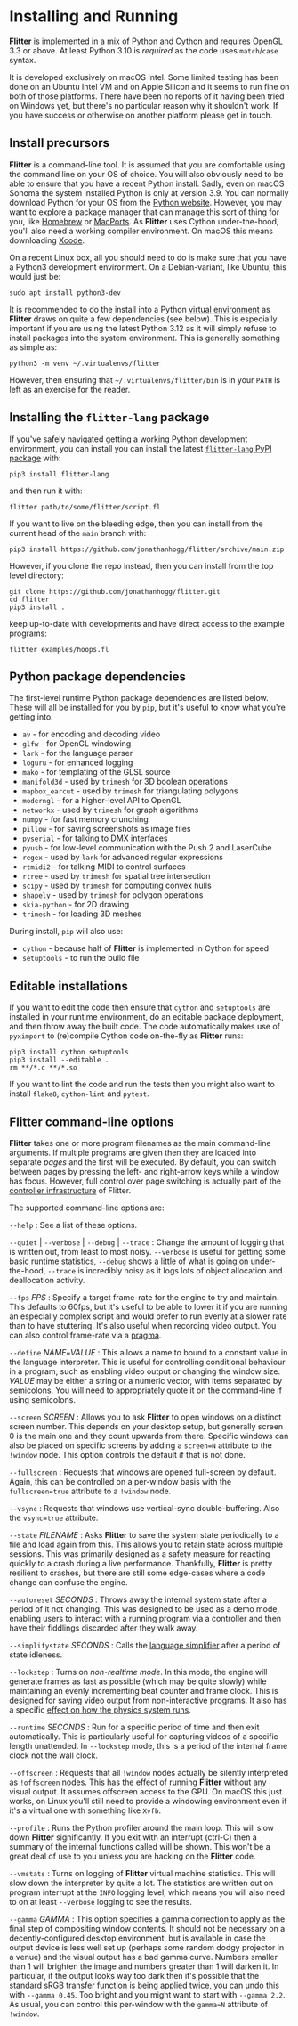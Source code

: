 
# Installing and Running

**Flitter** is implemented in a mix of Python and Cython and requires OpenGL
3.3 or above. At least Python 3.10 is *required* as the code uses `match`/`case`
syntax.

It is developed exclusively on macOS Intel. Some limited testing has been done
on an Ubuntu Intel VM and on Apple Silicon and it seems to run fine on
both of those platforms. There have been no reports of it having been tried
on Windows yet, but there's no particular reason why it shouldn't work. If you
have success or otherwise on another platform please get in touch.

## Install precursors

**Flitter** is a command-line tool. It is assumed that you are comfortable using
the command line on your OS of choice. You will also obviously need to be able
to ensure that you have a recent Python install. Sadly, even on macOS Sonoma
the system installed Python is only at version 3.9. You can normally download
Python for your OS from the [Python website](https://www.python.org/downloads/).
However, you may want to explore a package manager that can manage this sort of
thing for you, like [Homebrew](https://brew.sh) or
[MacPorts](https://www.macports.org/install.php). As **Flitter** uses Cython
under-the-hood, you'll also need a working compiler environment. On macOS this
means downloading [Xcode](https://developer.apple.com/xcode/).

On a recent Linux box, all you should need to do is make sure that you have a
Python3 development environment. On a Debian-variant, like Ubuntu, this would
just be:

```{sh}
sudo apt install python3-dev
```

It is recommended to do the install into a Python [virtual
environment](https://docs.python.org/3/library/venv.html) as **Flitter** draws
on quite a few dependencies (see below). This is especially important if you are
using the latest Python 3.12 as it will simply refuse to install packages into
the system environment. This is generally something as simple as:

```{sh}
python3 -m venv ~/.virtualenvs/flitter
```

However, then ensuring that `~/.virtualenvs/flitter/bin` is in your `PATH` is
left as an exercise for the reader.

## Installing the `flitter-lang` package

If you've safely navigated getting a working Python development environment, you
can install you can install the latest [`flitter-lang` PyPI
package](https://pypi.org/project/flitter-lang/) with:

```{sh}
pip3 install flitter-lang
```

and then run it with:

```{sh}
flitter path/to/some/flitter/script.fl
```

If you want to live on the bleeding edge, then you can install from the current
head of the `main` branch with:

```{sh}
pip3 install https://github.com/jonathanhogg/flitter/archive/main.zip
```

However, if you clone the repo instead, then you can install from the top
level directory:

```{sh}
git clone https://github.com/jonathanhogg/flitter.git
cd flitter
pip3 install .
```

keep up-to-date with developments and have direct access to the example
programs:

```{sh}
flitter examples/hoops.fl
```

## Python package dependencies

The first-level runtime Python package dependencies are listed below. These will
all be installed for you by `pip`, but it's useful to know what you're getting
into.

- `av` - for encoding and decoding video
- `glfw` - for OpenGL windowing
- `lark` - for the language parser
- `loguru` - for enhanced logging
- `mako` - for templating of the GLSL source
- `manifold3d` - used by `trimesh` for 3D boolean operations
- `mapbox_earcut` - used by `trimesh` for triangulating polygons
- `moderngl` - for a higher-level API to OpenGL
- `networkx` - used by `trimesh` for graph algorithms
- `numpy` - for fast memory crunching
- `pillow` - for saving screenshots as image files
- `pyserial` - for talking to DMX interfaces
- `pyusb` - for low-level communication with the Push 2 and LaserCube
- `regex` - used by `lark` for advanced regular expressions
- `rtmidi2` - for talking MIDI to control surfaces
- `rtree` - used by `trimesh` for spatial tree intersection
- `scipy` - used by `trimesh` for computing convex hulls
- `shapely` - used by `trimesh` for polygon operations
- `skia-python` - for 2D drawing
- `trimesh` - for loading 3D meshes

During install, `pip` will also use:

- `cython` - because half of **Flitter** is implemented in Cython for speed
- `setuptools` - to run the build file

## Editable installations

If you want to edit the code then ensure that `cython` and `setuptools` are
installed in your runtime environment, do an editable package deployment, and
then throw away the built code. The code automatically makes use of `pyximport`
to (re)compile Cython code on-the-fly as **Flitter** runs:

```{sh}
pip3 install cython setuptools
pip3 install --editable .
rm **/*.c **/*.so
```

If you want to lint the code and run the tests then you might also want to
install `flake8`, `cython-lint` and `pytest`.

## Flitter command-line options

**Flitter** takes one or more program filenames as the main command-line
arguments. If multiple programs are given then they are loaded into separate
*pages* and the first will be executed. By default, you can switch between
pages by pressing the left- and right-arrow keys while a window has focus.
However, full control over page switching is actually part of the [controller
infrastructure](controllers.md) of Flitter.

The supported command-line options are:

`--help`
: See a list of these options.

`--quiet` | `--verbose` | `--debug` | `--trace`
: Change the amount of logging that is written out, from least to most noisy.
`--verbose` is useful for getting some basic runtime statistics, `--debug`
shows a little of what is going on under-the-hood, `--trace` is incredibly
noisy as it logs lots of object allocation and deallocation activity.

`--fps` *FPS*
: Specify a target frame-rate for the engine to try and maintain. This defaults
to 60fps, but it's useful to be able to lower it if you are running an
especially complex script and would prefer to run evenly at a slower rate than
to have stuttering. It's also useful when recording video output. You can also
control frame-rate via a [pragma](language.md#pragmas).

`--define` *NAME*`=`*VALUE*
: This allows a name to bound to a constant value in the language interpreter.
This is useful for controlling conditional behaviour in a program, such as
enabling video output or changing the window size. *VALUE* may be either a
string or a numeric vector, with items separated by semicolons. You will need to
appropriately quote it on the command-line if using semicolons.

`--screen` *SCREEN*
: Allows you to ask **Flitter** to open windows on a distinct screen number.
This depends on your desktop setup, but generally screen 0 is the main one and
they count upwards from there. Specific windows can also be placed on specific
screens by adding a `screen=N` attribute to the `!window` node. This option
controls the default if that is not done.

`--fullscreen`
: Requests that windows are opened full-screen by default. Again, this can be
controlled on a per-window basis with the `fullscreen=true` attribute to a
`!window` node.

`--vsync`
: Requests that windows use vertical-sync double-buffering. Also the
`vsync=true` attribute.

`--state` *FILENAME*
: Asks **Flitter** to save the system state periodically to a file and load
again from this. This allows you to retain state across multiple sessions. This
was primarily designed as a safety measure for reacting quickly to a crash
during a live performance. Thankfully, **Flitter** is pretty resilient to
crashes, but there are still some edge-cases where a code change can confuse
the engine.

`--autoreset` *SECONDS*
: Throws away the internal system state after a period of it not changing. This
was designed to be used as a demo mode, enabling users to interact with a
running program via a controller and then have their fiddlings discarded after
they walk away.

`--simplifystate` *SECONDS*
: Calls the [language simplifier](language.md#simplification) after a period of
state idleness.

`--lockstep`
: Turns on *non-realtime mode*. In this mode, the engine will generate frames
as fast as possible (which may be quite slowly) while maintaining an evenly
incrementing beat counter and frame clock. This is designed for saving video
output from non-interactive programs. It also has a specific [effect on how the
physics system runs](physics.md#non-realtime-mode).

`--runtime` *SECONDS*
: Run for a specific period of time and then exit automatically. This is
particularly useful for capturing videos of a specific length unattended. In
`--lockstep` mode, this is a period of the internal frame clock not the wall
clock.

`--offscreen`
: Requests that all `!window` nodes actually be silently interpreted as
`!offscreen` nodes. This has the effect of running **Flitter** without any
visual output. It assumes offscreen access to the GPU. On macOS this just works,
on Linux you'll still need to provide a windowing environment even if it's
a virtual one with something like `Xvfb`.

`--profile`
: Runs the Python profiler around the main loop. This will slow down **Flitter**
significantly. If you exit with an interrupt (ctrl-C) then a summary of the
internal functions called will be shown. This won't be a great deal of use to
you unless you are hacking on the **Flitter** code.

`--vmstats`
: Turns on logging of **Flitter** virtual machine statistics. This will slow
down the interpreter by quite a lot. The statistics are written out on program
interrupt at the `INFO` logging level, which means you will also need to on
at least `--verbose` logging to see the results.

`--gamma` *GAMMA*
: This option specifies a gamma correction to apply as the final step of
compositing window contents. It should not be necessary on a decently-configured
desktop environment, but is available in case the output device is less well set
up (perhaps some random dodgy projector in a venue) and the visual output has a
bad gamma curve. Numbers smaller than 1 will brighten the image and numbers
greater than 1 will darken it. In particular, if the output looks way too dark
then it's possible that the standard sRGB transfer function is being applied
twice, you can undo this with `--gamma 0.45`. Too bright and you might want to
start with `--gamma 2.2`. As usual, you can control this per-window with the
`gamma=N` attribute of `!window`.
